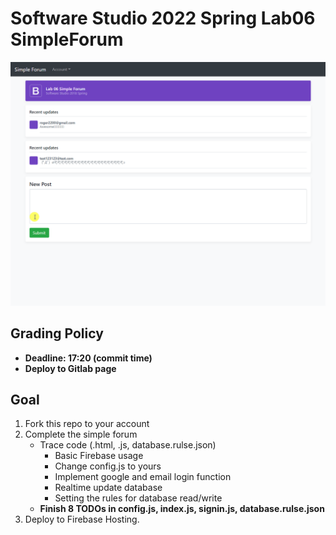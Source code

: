 # Software Studio 2022 Spring Lab06 SimpleForum

![alt text](example.gif)

## Grading Policy

* **Deadline: 17:20 (commit time)**
* **Deploy to Gitlab page**


## Goal

1. Fork this repo to your account
2. Complete the simple forum
    * Trace code (.html, .js, database.rulse.json)
        * Basic Firebase usage
        * Change config.js to yours
        * Implement google and email login function
        * Realtime update database
        * Setting the rules for database read/write
    * **Finish 8 TODOs in config.js, index.js, signin.js, database.rulse.json**
3. Deploy to Firebase Hosting.
